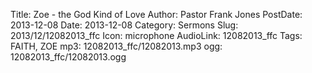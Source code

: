 Title: Zoe - the God Kind of Love
Author: Pastor Frank Jones
PostDate: 2013-12-08
Date: 2013-12-08
Category: Sermons
Slug: 2013/12/12082013_ffc
Icon: microphone
AudioLink: 12082013_ffc
Tags: FAITH, ZOE
mp3: 12082013_ffc/12082013.mp3
ogg: 12082013_ffc/12082013.ogg
